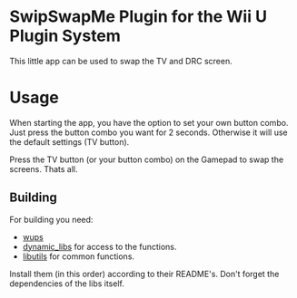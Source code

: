 # SwipSwapMe Plugin for the Wii U Plugin System

This little app can be used to swap the TV and DRC screen.

# Usage

When starting the app, you have the option to set your own button combo. Just press the button combo you want for 2 seconds.
Otherwise it will use the default settings (TV button).

Press the TV button (or your button combo) on the Gamepad to swap the screens. Thats all.

## Building

For building you need: 
- [wups](https://github.com/Maschell/WiiUPluginSystem)
- [dynamic_libs](https://github.com/Maschell/dynamic_libs/tree/lib) for access to the functions.
- [libutils](https://github.com/Maschell/libutils) for common functions.


Install them (in this order) according to their README's. Don't forget the dependencies of the libs itself.